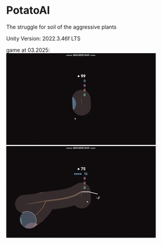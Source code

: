 # PotatoAI
The struggle for soil of the aggressive plants 

Unity Version: 2022.3.46f LTS

game at 03.2025:  <br />
![alt text](https://github.com/Anigilator322/PotatoAI/blob/main/readme_resources/03_2025_prototype_2.1_1st_prev.gif "1")
![alt text](https://github.com/Anigilator322/PotatoAI/blob/main/readme_resources/03_2025_prototype_2.1_2nd_prev.gif "2")
